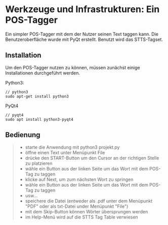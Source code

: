 Werkzeuge und Infrastrukturen: Ein POS-Tagger
===================
Ein simpler POS-Tagger mit dem der Nutzer seinen Text taggen kann. Die Benutzeroberfläche wurde mit PyQt erstellt.
Benutzt wird das STTS-Tagset.

Installation
-------------
Um den POS-Tagger nutzen zu können, müssen zunächst einige Installationen durchgeführt werden.

Python3:
```
// python3
sudo apt-get install python3 
```

PyQt4
```
// pyqt4
sudo apt install python3-pyqt4
```

Bedienung
-------------
> - starte die Anwendung mit python3 projekt.py
> - öffne einen Text unter Menüpunkt File
> - drücke den START-Button um den Cursor an der richtigen Stelle zu platzieren
> - wähle ein Button aus der linken Seite um das Wort mit dem POS-Tag zu taggen
> - klicke auf Next, um zum nächsten Wort zu springen
> - wähle ein Button aus der linken Seite um das Wort mit dem POS-Tag zu taggen
> - usw...
> - speichere die Datei (entweder als .pdf unter dem Menüpunkt "PDF" oder als txt-Datei under Menüpunkt "File")
> - mit dem Skip-Button können Wörter übersprungen werden
> - im Help-Menü wird auf die STTS Tag Table verwiesen
